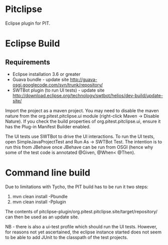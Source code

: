Pitclipse
=========

Eclipse plugin for PIT.

Eclipse Build
=============

Requirements
------------
* Eclipse installation 3.6 or greater
* Guava bundle - update site http://guava-osgi.googlecode.com/svn/trunk/repository/
* SWTBot plugin (to run UI tests) - update site http://download.eclipse.org/technology/swtbot/helios/dev-build/update-site/

Import the project as a maven project.  You may need to disable the maven nature from the org.pitest.pitclipse.ui module (right-click Maven -> Disable Nature).  If you check the build properties of org.pitest.pitclipse.ui, ensure it has the Plug-in Manifest Builder enabled.

The UI tests use SWTBot to drive the UI interactions.  To run the UI tests, open SimpleJavaProjectTest and Run As -> SWTBot Test.  The intention is to run this from JBehave once JBehave can be run from OSGI (hence why some of the test code is annotated @Given, @When< @Then).

Command line build
==================

Due to limitations with Tycho, the PIT build has to be run it two steps:

1.  mvn clean install -Pbundle
2.  mvn clean install -Pplugin

The contents of pitclipse-plugin/org.pitest.pitclipse.site/target/repository/ can then be used as an update site.

NB - there is also a ui-test profile which should run the UI tests.  However, for reasons not yet ascertained, the eclipse instance started does not seem to be able to add JUnit to the classpath of the test projects.
